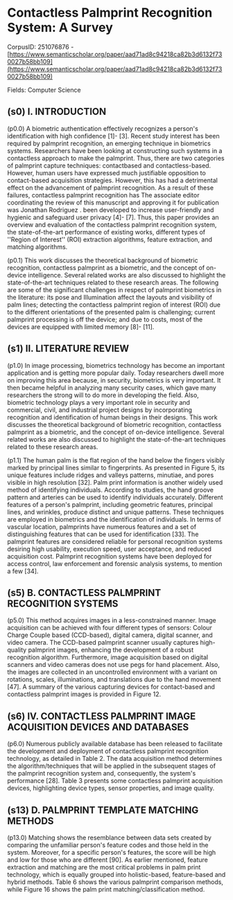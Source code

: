 # Contactless Palmprint Recognition System: A Survey

CorpusID: 251076876 - [https://www.semanticscholar.org/paper/aad71ad8c94218ca82b3d6132f730027b58bb109](https://www.semanticscholar.org/paper/aad71ad8c94218ca82b3d6132f730027b58bb109)

Fields: Computer Science

## (s0) I. INTRODUCTION
(p0.0) A biometric authentication effectively recognizes a person's identification with high confidence [1]- [3]. Recent study interest has been required by palmprint recognition, an emerging technique in biometrics systems. Researchers have been looking at constructing such systems in a contactless approach to make the palmprint. Thus, there are two categories of palmprint capture techniques: contactbased and contactless-based. However, human users have expressed much justifiable opposition to contact-based acquisition strategies. However, this has had a detrimental effect on the advancement of palmprint recognition. As a result of these failures, contactless palmprint recognition has The associate editor coordinating the review of this manuscript and approving it for publication was Jonathan Rodriguez . been developed to increase user-friendly and hygienic and safeguard user privacy [4]- [7]. Thus, this paper provides an overview and evaluation of the contactless palmprint recognition system, the state-of-the-art performance of existing works, different types of ''Region of Interest'' (ROI) extraction algorithms, feature extraction, and matching algorithms.

(p0.1) This work discusses the theoretical background of biometric recognition, contactless palmprint as a biometric, and the concept of on-device intelligence. Several related works are also discussed to highlight the state-of-the-art techniques related to these research areas. The following are some of the significant challenges in respect of palmprint biometrics in the literature: its pose and Illumination affect the layouts and visibility of palm lines; detecting the contactless palmprint region of interest (ROI) due to the different orientations of the presented palm is challenging; current palmprint processing is off the device; and due to costs, most of the devices are equipped with limited memory [8]- [11].
## (s1) II. LITERATURE REVIEW
(p1.0) In image processing, biometrics technology has become an important application and is getting more popular daily. Today researchers dwell more on improving this area because, in security, biometrics is very important. It then became helpful in analyzing many security cases, which gave many researchers the strong will to do more in developing the field. Also, biometric technology plays a very important role in security and commercial, civil, and industrial project designs by incorporating recognition and identification of human beings in their designs. This work discusses the theoretical background of biometric recognition, contactless palmprint as a biometric, and the concept of on-device intelligence. Several related works are also discussed to highlight the state-of-the-art techniques related to these research areas.

(p1.1) The human palm is the flat region of the hand below the fingers visibly marked by principal lines similar to fingerprints. As presented in Figure 5, its unique features include ridges and valleys patterns, minutiae, and pores visible in high resolution [32]. Palm print information is another widely used method of identifying individuals. According to studies, the hand groove pattern and arteries can be used to identify individuals accurately. Different features of a person's palmprint, including geometric features, principal lines, and wrinkles, produce distinct and unique patterns. These techniques are employed in biometrics and the identification of individuals. In terms of vascular location, palmprints have numerous features and a set of distinguishing features that can be used for identification [33]. The palmprint features are considered reliable for personal recognition systems desiring high usability, execution speed, user acceptance, and reduced acquisition cost. Palmprint recognition systems have been deployed for access control, law enforcement and forensic analysis systems, to mention a few [34].
## (s5) B. CONTACTLESS PALMPRINT RECOGNITION SYSTEMS
(p5.0) This method acquires images in a less-constrained manner. Image acquisition can be achieved with four different types of sensors: Colour Charge Couple based (CCD-based), digital camera, digital scanner, and video camera. The CCD-based palmprint scanner usually captures high-quality palmprint images, enhancing the development of a robust recognition algorithm. Furthermore, image acquisition based on digital scanners and video cameras does not use pegs for hand placement. Also, the images are collected in an uncontrolled environment with a variant on rotations, scales, illuminations, and translations due to the hand movement [47]. A summary of the various capturing devices for contact-based and contactless palmprint images is provided in Figure 12.   
## (s6) IV. CONTACTLESS PALMPRINT IMAGE ACQUISITION DEVICES AND DATABASES
(p6.0) Numerous publicly available database has been released to facilitate the development and deployment of contactless palmprint recognition technology, as detailed in Table 2. The data acquisition method determines the algorithm/techniques that will be applied in the subsequent stages of the palmprint recognition system and, consequently, the system's performance [28]. Table 3 presents some contactless palmprint acquisition devices, highlighting device types, sensor properties, and image quality.
## (s13) D. PALMPRINT TEMPLATE MATCHING METHODS
(p13.0) Matching shows the resemblance between data sets created by comparing the unfamiliar person's feature codes and those held in the system. Moreover, for a specific person's features, the score will be high and low for those who are different [90]. As earlier mentioned, feature extraction and matching are the most critical problems in palm print technology, which is equally grouped into holistic-based, feature-based and hybrid methods. Table 6 shows the various palmprint comparison methods, while Figure 16 shows the palm print matching/classification method.
